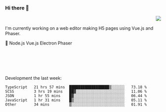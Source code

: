 ### Hi there 👋

<img align="right" src="https://github-readme-stats.vercel.app/api?username=jasonpanggo"/>

<br>
<p align="left">
I'm currently working on a web editor making H5 pages using Vue.js and Phaser.
</p>
<p align="left">
📖 Node.js Vue.js Electron Phaser
</p>
<br>
<br>
<br>
<br>

Development the last week:
<!--START_SECTION:waka-->

```text
TypeScript   21 hrs 57 mins  ██████████████████▒░░░░░░   73.18 %
SCSS         3 hrs 19 mins   ██▓░░░░░░░░░░░░░░░░░░░░░░   11.06 %
JSON         1 hr 55 mins    █▓░░░░░░░░░░░░░░░░░░░░░░░   06.44 %
JavaScript   1 hr 31 mins    █▒░░░░░░░░░░░░░░░░░░░░░░░   05.11 %
Other        34 mins         ▒░░░░░░░░░░░░░░░░░░░░░░░░   01.91 %
```

<!--END_SECTION:waka-->

<!--
**JASONPANGGO/jasonpanggo** is a ✨ _special_ ✨ repository because its `README.md` (this file) appears on your GitHub profile.

Here are some ideas to get you started:

- 🔭 I’m currently working on ...
- 🌱 I’m currently learning ...
- 👯 I’m looking to collaborate on ...
- 🤔 I’m looking for help with ...
- 💬 Ask me about ...
- 📫 How to reach me: ...
- 😄 Pronouns: ...
- ⚡ Fun fact: ...
-->
